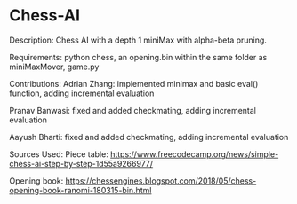 # Chess-AI
Description:
  Chess AI with a depth 1 miniMax with alpha-beta pruning.

Requirements:
 python chess, an opening.bin within the same folder as miniMaxMover, game.py

Contributions:
  Adrian Zhang: implemented minimax and basic eval() function, adding incremental evaluation

  Pranav Banwasi: fixed and added checkmating, adding incremental evaluation

  Aayush Bharti: fixed and added checkmating, adding incremental evaluation

Sources Used:
  Piece table: https://www.freecodecamp.org/news/simple-chess-ai-step-by-step-1d55a9266977/
  
  Opening book: https://chessengines.blogspot.com/2018/05/chess-opening-book-ranomi-180315-bin.html
